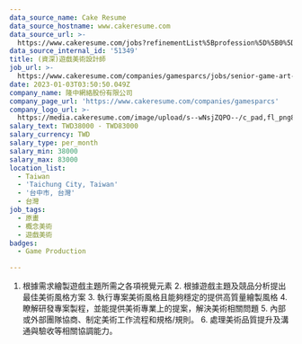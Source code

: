 ```yaml
---
data_source_name: Cake Resume
data_source_hostname: www.cakeresume.com
data_source_url: >-
  https://www.cakeresume.com/jobs?refinementList%5Bprofession%5D%5B0%5D=game-production&range%5Bsalary_range%5D%5Bmin%5D=100000
data_source_internal_id: '51349'
title: (資深)遊戲美術設計師
job_url: >-
  https://www.cakeresume.com/companies/gamesparcs/jobs/senior-game-art-designer-03cbb6
date: 2023-01-03T03:50:50.049Z
company_name: 隆中網絡股份有限公司
company_page_url: 'https://www.cakeresume.com/companies/gamesparcs'
company_logo_url: >-
  https://media.cakeresume.com/image/upload/s--wNsjZQPO--/c_pad,fl_png8,h_200,w_200/v1672363006/iqn45aarox9yomr9pxcj.png
salary_text: TWD38000 - TWD83000
salary_currency: TWD
salary_type: per_month
salary_min: 38000
salary_max: 83000
location_list:
  - Taiwan
  - 'Taichung City, Taiwan'
  - '台中市, 台灣'
  - 台灣
job_tags:
  - 原畫
  - 概念美術
  - 遊戲美術
badges:
  - Game Production

---
```


1. 根據需求繪製遊戲主題所需之各項視覺元素 2. 根據遊戲主題及競品分析提出最佳美術風格方案 3. 執行專案美術風格且能夠穩定的提供高質量繪製風格 4. 瞭解研發專案製程，並能提供美術專業上的提案，解決美術相關問題 5. 內部或外部團隊協商、制定美術工作流程和規格/規則。 6. 處理美術品質提升及溝通與驗收等相關協調能力。